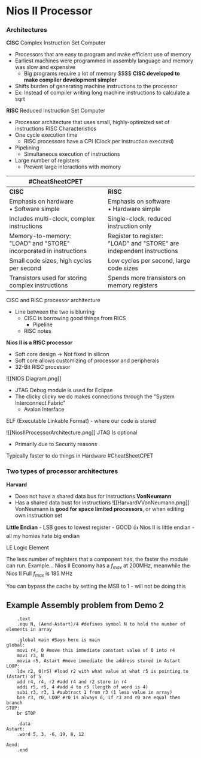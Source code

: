 # Nios II Processor

### Architectures
**CISC**
Complex Instruction Set Computer
- Processors that are easy to program and make efficient use of memory
- Earliest machines were programmed in assembly language and memory was slow and expensive
	- Big programs require a lot of memory \$\$\$\$
**CISC developed to make compiler development simpler**
- Shifts burden of generating machine instructions to the processor
- Ex: Instead of compiler writing long machine instructions to calculate a sqrt

**RISC**
Reduced Instruction Set Computer
- Processor architecture that uses small, highly-optimized set of instructions
RISC Characteristics 
- One cycle execution time
	- RISC processors have a CPI (Clock per instruction executed)
- Pipelining
	- Simultaneous execution of instructions
- Large number of registers
	- Prevent large interactions with memory

| #CheatSheetCPET                                                      |                                                                          |
| -------------------------------------------------------------------- | ------------------------------------------------------------------------ |
| **CISC**                                                             | **RISC**                                                                 |
| Emphasis on hardware<br>• Software simple                            | Emphasis on software<br>• Hardware simple                                |
| Includes multi-clock, complex instructions                           | Single-clock, reduced instruction only                                   |
| Memory-to-memory:<br>"LOAD" and "STORE" incorporated in instructions | Register to register:<br>"LOAD" and "STORE" are independent instructions |
| Small code sizes, high cycles per second                             | Low cycles per second, large code sizes                                  |
| Transistors used for storing complex instructions                    | Spends more transistors on memory registers                              |

CISC and RISC processor architecture
- Line between the two is blurring
	- CISC is borrowing good things from RICS
		- Pipeline
	- RISC notes

**Nios II is a RISC processor**
- Soft core design -> Not fixed in silicon
- Soft core allows customizing of processor and peripherals
- 32-Bit RISC processor

![[NIOS Diagram.png]]
- JTAG Debug module is used for Eclipse
- The clicky clicky we do makes connections through the "System Interconnect Fabric"
	- Avalon Interface

ELF (Executable Linkable Format) - where our code is stored

![[NiosIIProcessorArchitecture.png]]
JTAG Is optional
- Primarily due to Security reasons

Typically faster to do things in Hardware #CheatSheetCPET 

### Two types of processor architectures
**Harvard**
- Does not have a shared data bus for instructions
**VonNeumann**
- Has a shared data bust for instructions
![[HarvardVVonNeumann.png]]
VonNeumann is **good for space limited processors**, or when editing own instruction set

**Little Endian** - LSB goes to lowest register - GOOD 👍
Nios II is little endian - all my homies hate big endian

LE Logic Element

The less number of registers that a component has, the faster the module can run. Example...
Nios II Economy has a $f_{max}$ at 200MHz, meanwhile the Nios II Full $f_{max}$ is 185 MHz

You can bypass the cache by setting the MSB to 1 - will not be doing this

## Example Assembly problem from Demo 2

```ASM
	.text
	.equ N, (Aend-Astart)/4 #defines symbol N to hold the number of elements in array
	
	.global main #Says here is main
global:
	movi r4, 0 #move this immediate constant value of 0 into r4
	movi r3, N
	movia r5, Astart #move immediate the address stored in Astart
LOOP: 
	ldw r2, 0(r5) #load r2 with what value at what r5 is pointing to (Astart) of 5
	add r4, r4, r2 #add r4 and r2 store in r4
	addi r5, r5, 4 #add 4 to r5 (length of word is 4)
	subi r3, r3, 1 #subtract 1 from r3 (1 less value in array)
	bne r3, r0, LOOP #r0 is always 0, if r3 and r0 are equal then branch
STOP:
	br STOP
	
	.data
Astart:
	.word 5, 3, -6, 19, 8, 12
	
Aend:
	.end
```